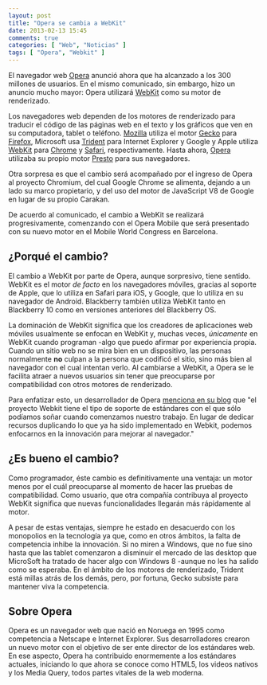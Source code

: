 ```yaml
---
layout: post
title: "Opera se cambia a WebKit"
date: 2013-02-13 15:45
comments: true
categories: [ "Web", "Noticias" ]
tags: [ "Opera", "Webkit" ]
---
```


El navegador web [Opera][opera] anunció ahora que ha alcanzado a los 300 millones de usuarios. En el mismo comunicado, sin embargo,
hizo un anuncio mucho mayor: Opera utilizará [WebKit][webkit] como su motor de renderizado. 

<!-- more -->

Los navegadores web dependen de los motores de renderizado para traducir el código de las páginas web en el texto y los gráficos
que ven en su computadora, tablet o teléfono. [Mozilla][mozilla] utiliza el motor [Gecko][gecko] para [Firefox][firefox], 
Microsoft usa [Trident][trident] para Internet Explorer y Google y Apple utiliza [WebKit][webkit] para [Chrome][chrome] y 
[Safari][safari], respectivamente. Hasta ahora, [Opera][opera] utilizaba su propio motor [Presto][presto] para sus navegadores.

Otra sorpresa es que el cambio será acompañado por el ingreso de Opera al proyecto Chromium, del cual Google Chrome se alimenta,
dejando a un lado su marco propietario, y del uso del motor de JavaScript V8 de Google en lugar de su propio Carakan.

De acuerdo al comunicado, el cambio a WebKit se realizará progresivamente, comenzando con el Opera Mobile que será presentado
con su nuevo motor en el Mobile World Congress en Barcelona.

¿Porqué el cambio?
------------------

El cambio a WebKit por parte de Opera, aunque sorpresivo, tiene sentido. WebKit es el motor _de facto_ en los navegadores
móviles, gracias al soporte de Apple, que lo utiliza en Safari para iOS, y Google, que lo utiliza en su navegador de Android.
Blackberry también utiliza WebKit tanto en Blackberry 10 como en versiones anteriores del Blackberry OS.

La dominación de WebKit significa que los creadores de aplicaciones web móviles usualmente se enfocan en WebKit y, muchas 
veces, _únicamente_ en WebKit cuando programan -algo que puedo afirmar por experiencia propia. Cuando un sitio web no se mira 
bien en un dispositivo, las personas normalmente __no__ culpan a la persona que codificó el sitio, sino más bien al navegador 
con el cual intentan verlo. Al cambiarse a WebKit, a Opera se le facilita atraer a nuevos usuarios sin tener que preocuparse 
por compatibilidad con otros motores de renderizado.

Para enfatizar esto, un desarrollador de Opera [menciona en su blog][blog] que "el proyecto Webkit tiene el tipo de soporte 
de estándares con el que sólo podíamos soñar cuando comenzamos nuestro trabajo. En lugar de dedicar recursos duplicando lo que ya ha sido implementado en Webkit, podemos enfocarnos en la innovación para mejorar al navegador."

¿Es bueno el cambio?
--------------------

Como programador, éste cambio es definitivamente una ventaja: un motor menos por el cuál preocuparse al momento de hacer
las pruebas de compatibilidad. Como usuario, que otra compañía contribuya al proyecto WebKit significa que nuevas funcionalidades
llegarán más rápidamente al motor.

A pesar de estas ventajas, siempre he estado en desacuerdo con los monopolios en la tecnología ya que, como en otros ámbitos, la
falta de competencia inhibe la innovación. Si no miren a Windows, que no fue sino hasta que las tablet comenzaron a disminuir el
mercado de las desktop que MicroSoft ha tratado de hacer algo con Windows 8 -aunque no les ha salido como se esperaba. En el
ámbito de los motores de renderizado, Trident está millas atrás de los demás, pero, por fortuna, Gecko subsiste para 
mantener viva la competencia.

Sobre Opera
-----------

Opera es un navegador web que nació en Noruega en 1995 como competencia a Netscape e Internet Explorer. Sus desarrolladores
crearon un nuevo motor con el objetivo de ser ente director de los estándares web. En ese aspecto, Opera ha contribuido 
enormemente a los estándares actuales, iniciando lo que ahora se conoce como HTML5, los videos nativos y los Media Query, 
todos partes vitales de la web moderna.

[opera]: http://www.opera.com/ "Navegador Web Opera"
[webkit]: http://www.webkit.org/ "Proyecto WebKit"
[mozilla]: http://www.mozilla.org/ "Mozilla"
[gecko]: https://developer.mozilla.org/en-US/docs/Mozilla/Gecko "Motor de Renderizado Gecko"
[firefox]: http://www.mozilla.org/es-MX/firefox/new/ "Firefox"
[trident]: http://es.wikipedia.org/wiki/Trident "Trident"
[chrome]: http://www.google.com/chrome "Navegador Web Chrome"
[safari]: http://www.apple.com/safari/ "Navegador Web Safari"
[presto]: http://es.wikipedia.org/wiki/Elektra_(motor_de_renderizado) "Motor de Renderizado Presto"
[chromium]: http://www.chromium.org/ "Proyecto Chromium"
[blog]: http://my.opera.com/ODIN/blog/300-million-users-and-move-to-webkit